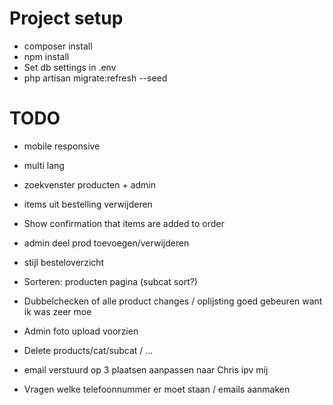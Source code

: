 # Project setup
- composer install
- npm install
- Set db settings in .env
- php artisan migrate:refresh --seed


# TODO
- mobile responsive
- multi lang
- zoekvenster producten + admin
- items uit bestelling verwijderen

- Show confirmation that items are added to order
- admin deel prod toevoegen/verwijderen
- stijl besteloverzicht

- Sorteren: producten pagina (subcat sort?)
- Dubbelchecken of alle product changes / oplijsting goed gebeuren want ik was zeer moe

- Admin foto upload voorzien
- Delete products/cat/subcat / ...

- email verstuurd op 3 plaatsen aanpassen naar Chris ipv mij

- Vragen welke telefoonnummer er moet staan / emails aanmaken
